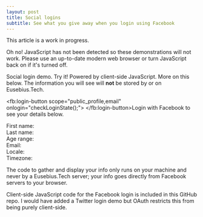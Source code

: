 ```yaml
---
layout: post
title: Social logins
subtitle: See what you give away when you login using Facebook
---
```


<div class="alert alert-warning" role="alert">This article is a work in progress.</div>

<noscript><div class="alert alert-danger" role="alert">Oh no! JavaScript has not been detected so these demonstrations will not work. Please use an up-to-date modern web browser or turn JavaScript back on if it's turned off.</div></noscript>

Social login demo. Try it! Powered by client-side JavaScript. More on this below. The information you will see will <strong>not</strong> be stored by or on Eusebius.Tech.

<script>
<!--
  // This is called with the results from from FB.getLoginStatus().
  function statusChangeCallback(response) {
    console.log('statusChangeCallback');
    console.log(response);
    // The response object is returned with a status field that lets the
    // app know the current login status of the person.
    // Full docs on the response object can be found in the documentation
    // for FB.getLoginStatus().
    if (response.status === 'connected') {
      // Logged into your app and Facebook.
      testAPI();
    } else if (response.status === 'not_authorized') {
      // The person is logged into Facebook, but not your app.
      document.getElementById('status').innerHTML = 'Please log ' +
        'into this app.';
    } else {
      // The person is not logged into Facebook, so we're not sure if
      // they are logged into this app or not.
      document.getElementById('status').innerHTML = 'Please log ' +
        'into Facebook.';
    }
  }

  // This function is called when someone finishes with the Login
  // Button.  See the onlogin handler attached to it in the sample
  // code below.
  function checkLoginState() {
    FB.getLoginStatus(function(response) {
      statusChangeCallback(response);
    });
  }

  window.fbAsyncInit = function() {
  FB.init({
    appId      : '1009749102479073',
    cookie     : true,  // enable cookies to allow the server to access 
                        // the session
    xfbml      : true,  // parse social plugins on this page
    version    : 'v2.7' // use graph api version
  });

  // Now that we've initialized the JavaScript SDK, we call 
  // FB.getLoginStatus().  This function gets the state of the
  // person visiting this page and can return one of three states to
  // the callback you provide.  They can be:
  //
  // 1. Logged into your app ('connected')
  // 2. Logged into Facebook, but not your app ('not_authorized')
  // 3. Not logged into Facebook and can't tell if they are logged into
  //    your app or not.
  //
  // These three cases are handled in the callback function.

  FB.getLoginStatus(function(response) {
    statusChangeCallback(response);
  });

  };

  // Load the SDK asynchronously
  (function(d, s, id) {
    var js, fjs = d.getElementsByTagName(s)[0];
    if (d.getElementById(id)) return;
    js = d.createElement(s); js.id = id;
    js.src="https://connect.facebook.net/en_US/sdk.js";
    fjs.parentNode.insertBefore(js, fjs);
  }(document, 'script', 'facebook-jssdk'));

  // Here we run a very simple test of the Graph API after login is
  // successful.  See statusChangeCallback() for when this call is made.
  function testAPI() {
    function specialName(fullname, firstname) {
      if (fullname.startsWith('Abdou Ne')) return 'Abs ;)';
      if (fullname.startsWith('Hope Ka')) return 'Mama!';
      if (fullname.startsWith('Kunal Pat')) return 'Benchod!';
      if (fullname.startsWith('Kunal Raj')) return 'Chodu!';
      if (fullname.startsWith('Ahmed Ib')) return 'Ed!';
      if (fullname.endsWith('va Ginger')) return 'Ketchup!';
      return firstname + '!';
    }
    
    console.log('Welcome!  Fetching your information.... ');
    FB.api('/me', {fields: 'name,first_name,last_name,age_range,email,locale,timezone,picture'}, function(response) {
      console.log('Successful Facebook login for: ' + response.name);
      console.log(response);
      document.getElementById('facebook-thanks-name').innerHTML = 'Thanks, ' + specialName(response.name, response.first_name);
      document.getElementById('facebook-picture').innerHTML =
        '<img src="https://graph.facebook.com/v2.7/' + response.id + '/picture?type=large" alt="alt text" title="You!">';
      document.getElementById('facebook-firstname').innerHTML = response.first_name;
      document.getElementById('facebook-lastname').innerHTML = response.last_name;
      
      age_min = response.age_range.min;
      age_max = response.age_range.max;
      if( age_min === undefined && age_max === undefined) age_range = '';
      else if( age_min === undefined) age_range = '&le;' + age_max;
      else if( age_max === undefined) age_range = '&ge;' + age_min;
      else age_range = age_min + '-' + age_max;
      document.getElementById('facebook-agerange').innerHTML = age_range;
      document.getElementById('facebook-email').innerHTML = response.email;
      document.getElementById('facebook-locale').innerHTML = 
        '<a href="http://lh.2xlibre.net/locale/' + response.locale + '/">' + response.locale + '</a>';
      
      timezone = response.timezone
      if(timezone >= 0) timezone = '+' + timezone;
      timezone = 'UTC' + timezone;
      document.getElementById('facebook-timezone').innerHTML = '<a href="https://en.wikipedia.org/wiki/' + timezone + '">' + timezone + '</a>';
    });
  }
//->
</script>

<fb:login-button scope="public_profile,email" onlogin="checkLoginState();">
</fb:login-button><span id="facebook-thanks-name">Login with Facebook to see your details below.</span>

<div class="jumbotron" id="facebook-card">
  <div id="facebook-picture"></div>
  <div>First name: <strong><span id="facebook-firstname"></span></strong></div>
  <div>Last name: <strong><span id="facebook-lastname"></span></strong></div>
  <div>Age range: <strong><span id="facebook-agerange"></span></strong></div>
  <div>Email: <strong><span id="facebook-email"></span></strong></div>
  <div>Locale: <strong><span id="facebook-locale"></span></strong></div>
  <div>Timezone: <strong><span id="facebook-timezone"></span></strong></div>

  <div id="facebook-info"></div>
</div>

The code to gather and display your info only runs on your machine and never by a Eusebius.Tech server; your info goes directly from Facebook servers to your browser.

Client-side JavaScript code for the Facebook login is included in this GitHub repo. I would have added a Twitter login demo but OAuth restricts this from being purely client-side.